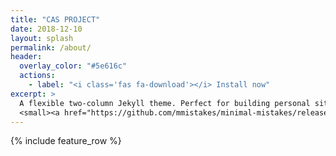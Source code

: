 ```yaml
---
title: "CAS PROJECT"
date: 2018-12-10
layout: splash
permalink: /about/
header:
  overlay_color: "#5e616c"
  actions:
    - label: "<i class='fas fa-download'></i> Install now"
excerpt: >
  A flexible two-column Jekyll theme. Perfect for building personal sites, blogs, and portfolios.<br />
  <small><a href="https://github.com/mmistakes/minimal-mistakes/releases/tag/4.14.1">Latest release v4.14.1</a></small>
---
```


{% include feature_row %}
